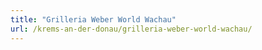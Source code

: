 ```yaml
---
title: "Grilleria Weber World Wachau"
url: /krems-an-der-donau/grilleria-weber-world-wachau/
---
```

